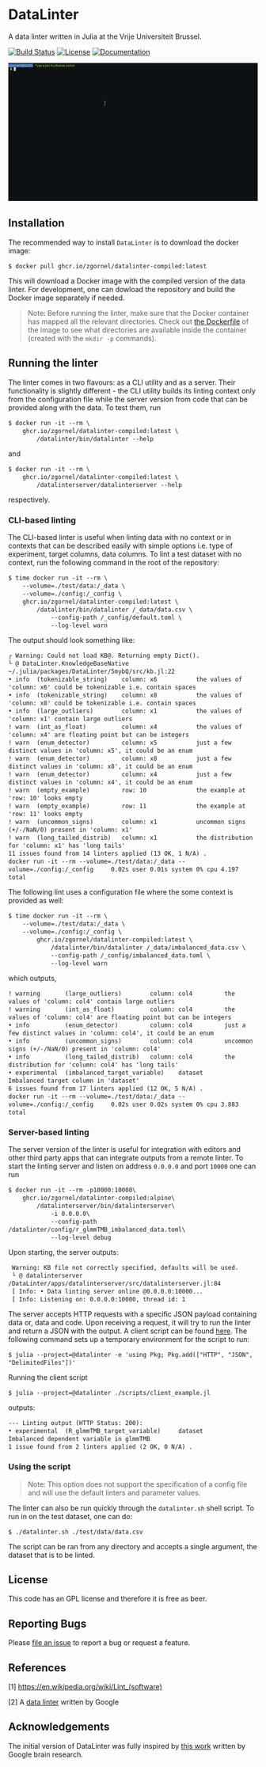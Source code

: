 # DataLinter

A data linter written in Julia at the Vrije Universiteit Brussel.

[![Build Status](https://github.com/zgornel/DataLinter/actions/workflows/ci.yml/badge.svg?branch=master)](https://github.com/zgornel/DataLinter/actions/workflows/ci.yml?query=branch%3Amaster)
[![License](http://img.shields.io/badge/license-GPL-brightgreen.svg?style=flat)](LICENSE.md)
[![Documentation](https://img.shields.io/badge/docs-dev-blue.svg)](https://zgornel.github.io/DataLinter/dev)

![til](./gifs/datalinter.gif)

## Installation

The recommended way to install `DataLinter` is to download the docker image:
```
$ docker pull ghcr.io/zgornel/datalinter-compiled:latest
```
This will download a Docker image with the compiled version of the data linter. For development, one can dowload the repository and build the Docker image separately if needed.

> Note: Before running the linter, make sure that the Docker container has mapped all the relevant directories. Check out [the Dockerfile](https://github.com/zgornel/DataLinter/blob/master/docker/Dockerfile.datalinter-compiled.alpine) of the image to see what directories are available inside the container (created with the `mkdir -p` commands).


## Running the linter
The linter comes in two flavours: as a CLI utility and as a server. Their functionality is slightly different - the CLI utility builds its linting context only from the configuration file while the server version from code that can be provided along with the data. To test them, run
```
$ docker run -it --rm \
    ghcr.io/zgornel/datalinter-compiled:latest \
        /datalinter/bin/datalinter --help
```
and
```
$ docker run -it --rm \
    ghcr.io/zgornel/datalinter-compiled:latest \
        /datalinterserver/datalinterserver --help
```
respectively.

### CLI-based linting
The CLI-based linter is useful when linting data with no context or in contexts that can be described easily with simple options i.e. type of experiment, target columns, data columns. To lint a test dataset with no context, run the following command in the root of the repository:
```
$ time docker run -it --rm \
    --volume=./test/data:/_data \
    --volume=./config:/_config \
    ghcr.io/zgornel/datalinter-compiled:latest \
        /datalinter/bin/datalinter /_data/data.csv \
            --config-path /_config/default.toml \
            --log-level warn
```

The output should look something like:
```
┌ Warning: Could not load KB@. Returning empty Dict().
└ @ DataLinter.KnowledgeBaseNative ~/.julia/packages/DataLinter/5mybQ/src/kb.jl:22
• info  (tokenizable_string)    column: x6           the values of 'column: x6' could be tokenizable i.e. contain spaces
• info  (tokenizable_string)    column: x8           the values of 'column: x8' could be tokenizable i.e. contain spaces
• info  (large_outliers)        column: x1           the values of 'column: x1' contain large outliers
! warn  (int_as_float)          column: x4           the values of 'column: x4' are floating point but can be integers
! warn  (enum_detector)         column: x5           just a few distinct values in 'column: x5', it could be an enum
! warn  (enum_detector)         column: x8           just a few distinct values in 'column: x8', it could be an enum
! warn  (enum_detector)         column: x4           just a few distinct values in 'column: x4', it could be an enum
! warn  (empty_example)         row: 10              the example at 'row: 10' looks empty
! warn  (empty_example)         row: 11              the example at 'row: 11' looks empty
! warn  (uncommon_signs)        column: x1           uncommon signs (+/-/NaN/0) present in 'column: x1'
! warn  (long_tailed_distrib)   column: x1           the distribution for 'column: x1' has 'long tails'
11 issues found from 14 linters applied (13 OK, 1 N/A) .
docker run -it --rm --volume=./test/data:/_data --volume=./config:/_config     0.02s user 0.01s system 0% cpu 4.197 total
```

The following lint uses a configuration file where the some context is provided as well:
```
$ time docker run -it --rm \
    --volume=./test/data:/_data \
    --volume=./config:/_config \
        ghcr.io/zgornel/datalinter-compiled:latest \
            /datalinter/bin/datalinter /_data/imbalanced_data.csv \
            --config-path /_config/imbalanced_data.toml \
            --log-level warn
```
which outputs,
```
! warning       (large_outliers)        column: col4         the values of 'column: col4' contain large outliers
! warning       (int_as_float)          column: col4         the values of 'column: col4' are floating point but can be integers
• info          (enum_detector)         column: col4         just a few distinct values in 'column: col4', it could be an enum
• info          (uncommon_signs)        column: col4         uncommon signs (+/-/NaN/0) present in 'column: col4'
• info          (long_tailed_distrib)   column: col4         the distribution for 'column: col4' has 'long tails'
• experimental  (imbalanced_target_variable)    dataset              Imbalanced target column in 'dataset'
6 issues found from 17 linters applied (12 OK, 5 N/A) .
docker run -it --rm --volume=./test/data:/_data --volume=./config:/_config     0.02s user 0.02s system 0% cpu 3.883 total
```

### Server-based linting
The server version of the linter is useful for integration with editors and other third party apps that can integrate outputs from a remote linter. To start the linting server and listen on address `0.0.0.0` and port `10000` one can run
```
$ docker run -it --rm -p10000:10000\
    ghcr.io/zgornel/datalinter-compiled:alpine\
        /datalinterserver/bin/datalinterserver\
            -i 0.0.0.0\
            --config-path /datalinter/config/r_glmmTMB_imbalanced_data.toml\
            --log-level debug
```
Upon starting, the server outputs:
```
 Warning: KB file not correctly specified, defaults will be used.
 └ @ datalinterserver /DataLinter/apps/datalinterserver/src/datalinterserver.jl:84
 [ Info: • Data linting server online @0.0.0.0:10000...
 [ Info: Listening on: 0.0.0.0:10000, thread id: 1
```
The server accepts HTTP requests with a specific JSON payload containing data or, data and code. Upon receiving a request, it will try to run the linter and return a JSON with the output. A client script can be found [here](./scripts/client_example.jl). The following command sets up a temporary environment for the script to run:
```
$ julia --project=@datalinter -e 'using Pkg; Pkg.add(["HTTP", "JSON", "DelimitedFiles"])'
```
Running the client script
```
$ julia --project=@datalinter ./scripts/client_example.jl
```
outputs:
```
--- Linting output (HTTP Status: 200):
• experimental  (R_glmmTMB_target_variable)     dataset              Imbalanced dependent variable in glmmTMB
1 issue found from 2 linters applied (2 OK, 0 N/A) .
```

### Using the script
> Note: This option does not support the specification of a config file and will use the default linters and parameter values.

The linter can also be run quickly through the `datalinter.sh` shell script. To run in on the test dataset, one can do:
```
$ ./datalinter.sh ./test/data/data.csv
```
The script can be ran from any directory and accepts a single argument, the dataset that is to be linted.

## License

This code has an GPL license and therefore it is free as beer.


## Reporting Bugs

Please [file an issue](https://github.com/zgornel/DataLinter/issues/new) to report a bug or request a feature.


## References

[1] https://en.wikipedia.org/wiki/Lint_(software)

[2] A [data linter](https://github.com/brain-research/data-linter) written by Google

## Acknowledgements
The initial version of DataLinter was fully inspired by [this work](https://github.com/brain-research/data-linter) written by Google brain research.
